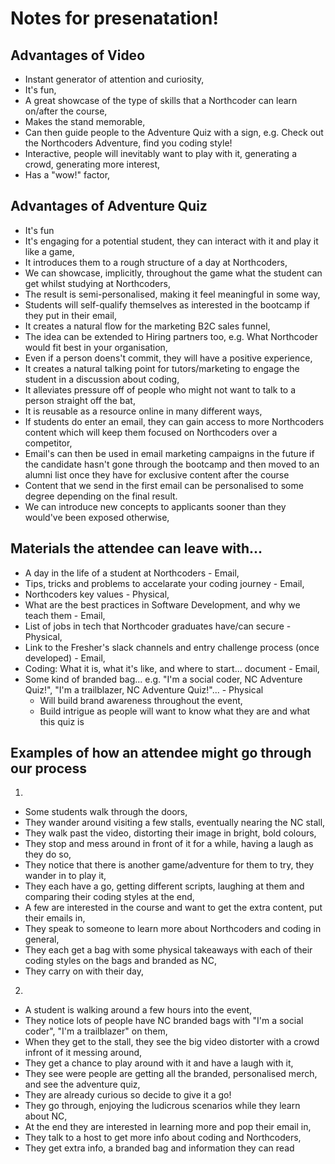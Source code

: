 # Notes for presenatation!

## Advantages of Video
- Instant generator of attention and curiosity,
- It's fun,
- A great showcase of the type of skills that a Northcoder can learn on/after the course,
- Makes the stand memorable,
- Can then guide people to the Adventure Quiz with a sign, e.g. Check out the Northcoders Adventure, find you coding style!
- Interactive, people will inevitably want to play with it, generating a crowd, generating more interest,
- Has a "wow!" factor,

## Advantages of Adventure Quiz
- It's fun
- It's engaging for a potential student, they can interact with it and play it like a game,
- It introduces them to a rough structure of a day at Northcoders,
- We can showcase, implicitly, throughout the game what the student can get whilst studying at Northcoders,
- The result is semi-personalised, making it feel meaningful in some way,
- Students will self-qualify themselves as interested in the bootcamp if they put in their email,
- It creates a natural flow for the marketing B2C sales funnel,
- The idea can be extended to Hiring partners too, e.g. What Northcoder would fit best in your organisation,
- Even if a person doens't commit, they will have a positive experience,
- It creates a natural talking point for tutors/marketing to engage the student in a discussion about coding,
- It alleviates pressure off of people who might not want to talk to a person straight off the bat,
- It is reusable as a resource online in many different ways,
- If students do enter an email, they can gain access to more Northcoders content which will keep them focused on Northcoders over a competitor,
- Email's can then be used in email marketing campaigns in the future if the candidate hasn't gone through the bootcamp and then moved to an alumni list once they have for exclusive content after the course
- Content that we send in the first email can be personalised to some degree depending on the final result.
- We can introduce new concepts to applicants sooner than they would've been exposed otherwise,

## Materials the attendee can leave with...
- A day in the life of a student at Northcoders - Email,
- Tips, tricks and problems to accelarate your coding journey - Email,
- Northcoders key values - Physical,
- What are the best practices in Software Development, and why we teach them - Email,
- List of jobs in tech that Northcoder graduates have/can secure - Physical,
- Link to the Fresher's slack channels and entry challenge process (once developed) - Email,
- Coding: What it is, what it's like, and where to start... document - Email,
- Some kind of branded bag... e.g. "I'm a social coder, NC Adventure Quiz!", "I'm a trailblazer, NC Adventure Quiz!"... - Physical
    - Will build brand awareness throughout the event,
    - Build intrigue as people will want to know what they are and what this quiz is

## Examples of how an attendee might go through our process
1.
- Some students walk through the doors,
- They wander around visiting a few stalls, eventually nearing the NC stall,
- They walk past the video, distorting their image in bright, bold colours,
- They stop and mess around in front of it for a while, having a laugh as they do so,
- They notice that there is another game/adventure for them to try, they wander in to play it,
- They each have a go, getting different scripts, laughing at them and comparing their coding styles at the end,
- A few are interested in the course and want to get the extra content, put their emails in,
- They speak to someone to learn more about Northcoders and coding in general,
- They each get a bag with some physical takeaways with each of their coding styles on the bags and branded as NC,
- They carry on with their day,

2.
- A student is walking around a few hours into the event,
- They notice lots of people have NC branded bags with "I'm a social coder", "I'm a trailblazer" on them,
- When they get to the stall, they see the big video distorter with a crowd infront of it messing around,
- They get a chance to play around with it and have a laugh with it,
- They see were people are getting all the branded, personalised merch, and see the adventure quiz,
- They are already curious so decide to give it a go!
- They go through, enjoying the ludicrous scenarios while they learn about NC,
- At the end they are interested in learning more and pop their email in,
- They talk to a host to get more info about coding and Northcoders,
- They get extra info, a branded bag and information they can read